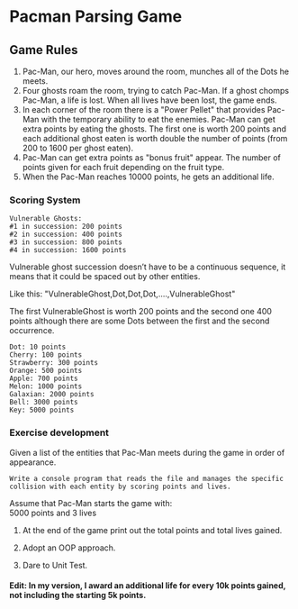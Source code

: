 # Pacman Parsing Game

## Game Rules  

1. Pac-Man, our hero, moves around the room, munches all of the Dots he meets.  
2. Four ghosts roam the room, trying to catch Pac-Man. If a ghost chomps Pac-Man, a life is lost. When all lives have been lost, the game ends.  
3. In each corner of the room there is a "Power Pellet" that provides Pac-Man with the temporary ability to eat the enemies. Pac-Man can get extra points by eating the ghosts. The first one is worth 200 points and each additional ghost eaten is worth double the number of points (from 200 to 1600 per ghost eaten).  
4. Pac-Man can get extra points as "bonus fruit" appear. The number of points given for each fruit depending on the fruit type.  
5. When the Pac-Man reaches 10000 points, he gets an additional life.  

### Scoring System  

    Vulnerable Ghosts:  
    #1 in succession: 200 points  
    #2 in succession: 400 points  
    #3 in succession: 800 points  
    #4 in succession: 1600 points  

Vulnerable ghost succession doesn’t have to be a continuous sequence, it means that it could be spaced out by other entities. 

Like this:  "VulnerableGhost,Dot,Dot,Dot,....,VulnerableGhost"  

The first VulnerableGhost is worth 200 points and the second one 400 points although there are some Dots between the first and the second occurrence.

    Dot: 10 points
    Cherry: 100 points
    Strawberry: 300 points
    Orange: 500 points
    Apple: 700 points
    Melon: 1000 points
    Galaxian: 2000 points
    Bell: 3000 points
    Key: 5000 points  

### Exercise development

Given a list of the entities that Pac-Man meets during the game in order of appearance.

    Write a console program that reads the file and manages the specific collision with each entity by scoring points and lives.  

Assume that Pac-Man starts the game with:  
5000 points  and  3 lives

1. At the end of the game print out the total points and total lives gained.  

2. Adopt an OOP approach.  

3. Dare to Unit Test.

#### Edit: In my version, I award an additional life for every 10k points gained, not including the starting 5k points.